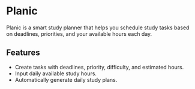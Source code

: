 # Planic

Planic is a smart study planner that helps you schedule study tasks based on deadlines, priorities, and your available hours each day.

## Features

- Create tasks with deadlines, priority, difficulty, and estimated hours.
- Input daily available study hours.
- Automatically generate daily study plans.
